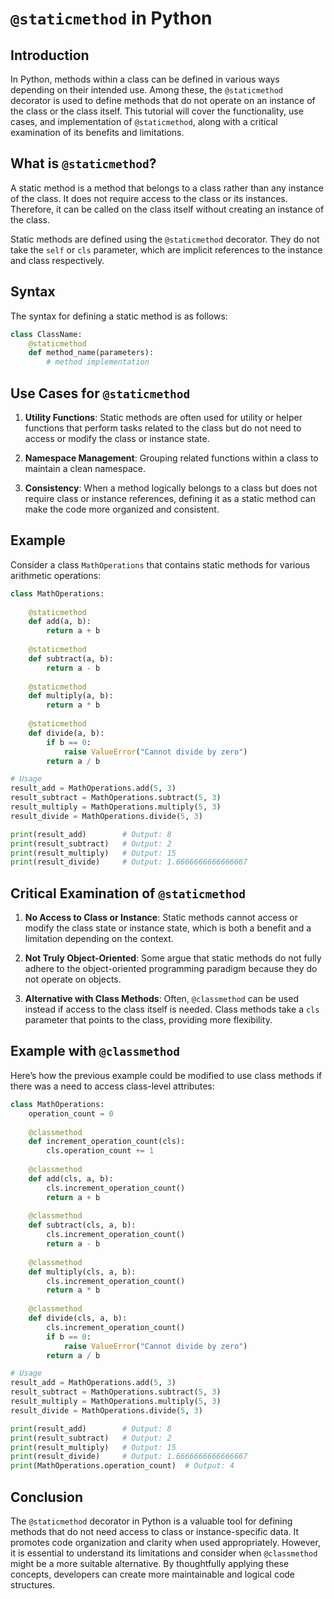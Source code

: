 #  `@staticmethod` in Python

## Introduction
In Python, methods within a class can be defined in various ways depending on their intended use. Among these, the `@staticmethod` decorator is used to define methods that do not operate on an instance of the class or the class itself. This tutorial will cover the functionality, use cases, and implementation of `@staticmethod`, along with a critical examination of its benefits and limitations.

## What is `@staticmethod`?

A static method is a method that belongs to a class rather than any instance of the class. It does not require access to the class or its instances. Therefore, it can be called on the class itself without creating an instance of the class. 

Static methods are defined using the `@staticmethod` decorator. They do not take the `self` or `cls` parameter, which are implicit references to the instance and class respectively.

## Syntax

The syntax for defining a static method is as follows:

```python
class ClassName:
    @staticmethod
    def method_name(parameters):
        # method implementation
```

## Use Cases for `@staticmethod`

1. **Utility Functions**: Static methods are often used for utility or helper functions that perform tasks related to the class but do not need to access or modify the class or instance state.
   
2. **Namespace Management**: Grouping related functions within a class to maintain a clean namespace.

3. **Consistency**: When a method logically belongs to a class but does not require class or instance references, defining it as a static method can make the code more organized and consistent.

## Example

Consider a class `MathOperations` that contains static methods for various arithmetic operations:

```python
class MathOperations:
    
    @staticmethod
    def add(a, b):
        return a + b
    
    @staticmethod
    def subtract(a, b):
        return a - b
    
    @staticmethod
    def multiply(a, b):
        return a * b
    
    @staticmethod
    def divide(a, b):
        if b == 0:
            raise ValueError("Cannot divide by zero")
        return a / b

# Usage
result_add = MathOperations.add(5, 3)
result_subtract = MathOperations.subtract(5, 3)
result_multiply = MathOperations.multiply(5, 3)
result_divide = MathOperations.divide(5, 3)

print(result_add)        # Output: 8
print(result_subtract)   # Output: 2
print(result_multiply)   # Output: 15
print(result_divide)     # Output: 1.6666666666666667
```

## Critical Examination of `@staticmethod`

1. **No Access to Class or Instance**: Static methods cannot access or modify the class state or instance state, which is both a benefit and a limitation depending on the context.
   
2. **Not Truly Object-Oriented**: Some argue that static methods do not fully adhere to the object-oriented programming paradigm because they do not operate on objects.

3. **Alternative with Class Methods**: Often, `@classmethod` can be used instead if access to the class itself is needed. Class methods take a `cls` parameter that points to the class, providing more flexibility.

## Example with `@classmethod`

Here’s how the previous example could be modified to use class methods if there was a need to access class-level attributes:

```python
class MathOperations:
    operation_count = 0
    
    @classmethod
    def increment_operation_count(cls):
        cls.operation_count += 1
    
    @classmethod
    def add(cls, a, b):
        cls.increment_operation_count()
        return a + b
    
    @classmethod
    def subtract(cls, a, b):
        cls.increment_operation_count()
        return a - b
    
    @classmethod
    def multiply(cls, a, b):
        cls.increment_operation_count()
        return a * b
    
    @classmethod
    def divide(cls, a, b):
        cls.increment_operation_count()
        if b == 0:
            raise ValueError("Cannot divide by zero")
        return a / b

# Usage
result_add = MathOperations.add(5, 3)
result_subtract = MathOperations.subtract(5, 3)
result_multiply = MathOperations.multiply(5, 3)
result_divide = MathOperations.divide(5, 3)

print(result_add)        # Output: 8
print(result_subtract)   # Output: 2
print(result_multiply)   # Output: 15
print(result_divide)     # Output: 1.6666666666666667
print(MathOperations.operation_count)  # Output: 4
```

## Conclusion

The `@staticmethod` decorator in Python is a valuable tool for defining methods that do not need access to class or instance-specific data. It promotes code organization and clarity when used appropriately. However, it is essential to understand its limitations and consider when `@classmethod` might be a more suitable alternative. By thoughtfully applying these concepts, developers can create more maintainable and logical code structures.
